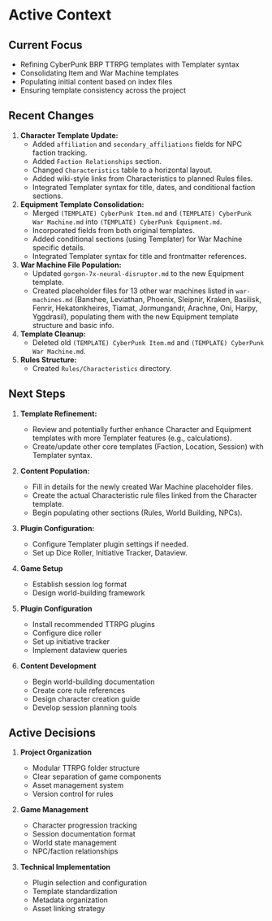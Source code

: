 # Active Context

## Current Focus
- Refining CyberPunk BRP TTRPG templates with Templater syntax
- Consolidating Item and War Machine templates
- Populating initial content based on index files
- Ensuring template consistency across the project

## Recent Changes
1. **Character Template Update:**
   - Added `affiliation` and `secondary_affiliations` fields for NPC faction tracking.
   - Added `Faction Relationships` section.
   - Changed `Characteristics` table to a horizontal layout.
   - Added wiki-style links from Characteristics to planned Rules files.
   - Integrated Templater syntax for title, dates, and conditional faction sections.
2. **Equipment Template Consolidation:**
   - Merged `(TEMPLATE) CyberPunk Item.md` and `(TEMPLATE) CyberPunk War Machine.md` into `(TEMPLATE) CyberPunk Equipment.md`.
   - Incorporated fields from both original templates.
   - Added conditional sections (using Templater) for War Machine specific details.
   - Integrated Templater syntax for title and frontmatter references.
3. **War Machine File Population:**
   - Updated `gorgon-7x-neural-disruptor.md` to the new Equipment template.
   - Created placeholder files for 13 other war machines listed in `war-machines.md` (Banshee, Leviathan, Phoenix, Sleipnir, Kraken, Basilisk, Fenrir, Hekatonkheires, Tiamat, Jormungandr, Arachne, Oni, Harpy, Yggdrasil), populating them with the new Equipment template structure and basic info.
4. **Template Cleanup:**
   - Deleted old `(TEMPLATE) CyberPunk Item.md` and `(TEMPLATE) CyberPunk War Machine.md`.
5. **Rules Structure:**
   - Created `Rules/Characteristics` directory.

## Next Steps
1. **Template Refinement:**
   - Review and potentially further enhance Character and Equipment templates with more Templater features (e.g., calculations).
   - Create/update other core templates (Faction, Location, Session) with Templater syntax.
2. **Content Population:**
   - Fill in details for the newly created War Machine placeholder files.
   - Create the actual Characteristic rule files linked from the Character template.
   - Begin populating other sections (Rules, World Building, NPCs).
3. **Plugin Configuration:**
   - Configure Templater plugin settings if needed.
   - Set up Dice Roller, Initiative Tracker, Dataview.
4. **Game Setup**
   - Establish session log format
   - Design world-building framework

2. **Plugin Configuration**
   - Install recommended TTRPG plugins
   - Configure dice roller
   - Set up initiative tracker
   - Implement dataview queries

3. **Content Development**
   - Begin world-building documentation
   - Create core rule references
   - Design character creation guide
   - Develop session planning tools

## Active Decisions
1. **Project Organization**
   - Modular TTRPG folder structure
   - Clear separation of game components
   - Asset management system
   - Version control for rules

2. **Game Management**
   - Character progression tracking
   - Session documentation format
   - World state management
   - NPC/faction relationships

3. **Technical Implementation**
   - Plugin selection and configuration
   - Template standardization
   - Metadata organization
   - Asset linking strategy
